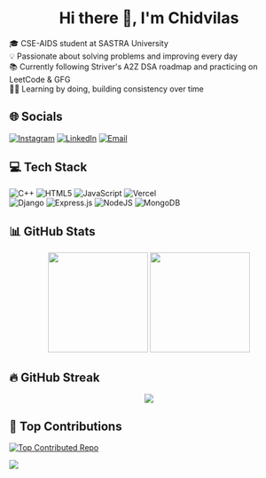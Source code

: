 <h1 align="center">Hi there 👋, I'm Chidvilas</h1>

<p>
🎓 CSE-AIDS student at SASTRA University<br>
💡 Passionate about solving problems and improving every day<br>
📚 Currently following Striver's A2Z DSA roadmap and practicing on LeetCode & GFG<br>
🧑‍💻 Learning by doing, building consistency over time
</p>


## 🌐 Socials

[![Instagram](https://img.shields.io/badge/Instagram-%23E4405F.svg?logo=Instagram&logoColor=white)](https://instagram.com/chidvi__) 
[![LinkedIn](https://img.shields.io/badge/LinkedIn-%230077B5.svg?logo=linkedin&logoColor=white)](https://linkedin.com/in/chidvilas-palarpa-5aa163287) 
[![Email](https://img.shields.io/badge/Email-D14836?logo=gmail&logoColor=white)](mailto:palarpachidvilas2419@gmail.com)

## 💻 Tech Stack

![C++](https://img.shields.io/badge/c++-%2300599C.svg?style=for-the-badge&logo=c%2B%2B&logoColor=white) 
![HTML5](https://img.shields.io/badge/html5-%23E34F26.svg?style=for-the-badge&logo=html5&logoColor=white) 
![JavaScript](https://img.shields.io/badge/javascript-%23323330.svg?style=for-the-badge&logo=javascript&logoColor=%23F7DF1E) 
![Vercel](https://img.shields.io/badge/vercel-%23000000.svg?style=for-the-badge&logo=vercel&logoColor=white)  
![Django](https://img.shields.io/badge/django-%23092E20.svg?style=for-the-badge&logo=django&logoColor=white) 
![Express.js](https://img.shields.io/badge/express.js-%23404d59.svg?style=for-the-badge&logo=express&logoColor=%2361DAFB) 
![NodeJS](https://img.shields.io/badge/node.js-6DA55F?style=for-the-badge&logo=node.js&logoColor=white) 
![MongoDB](https://img.shields.io/badge/MongoDB-%234ea94b.svg?style=for-the-badge&logo=mongodb&logoColor=white)

## 📊 GitHub Stats

<p align="center">
  <img src="https://github-readme-stats.vercel.app/api?username=chidvi123&theme=tokyonight&hide_border=false&include_all_commits=false&count_private=false" height="180px"/>
  <img src="https://github-readme-stats.vercel.app/api/top-langs/?username=chidvi123&theme=tokyonight&hide_border=false&layout=compact" height="180px"/>
</p>

## 🔥 GitHub Streak

<p align="center">
  <img src="https://nirzak-streak-stats.vercel.app/?user=chidvi123&theme=tokyonight&hide_border=false"/>
</p>

## 🧠 Top Contributions

[![Top Contributed Repo](https://github-contributor-stats.vercel.app/api?username=chidvi123&limit=5&theme=dark&combine_all_yearly_contributions=true)](https://github.com/chidvi123/GFG-POTD)

[![](https://visitcount.itsvg.in/api?id=chidvi123&icon=0&color=0)](https://visitcount.itsvg.in)

<!-- Proudly created with GPRM ( https://gprm.itsvg.in ) -->
